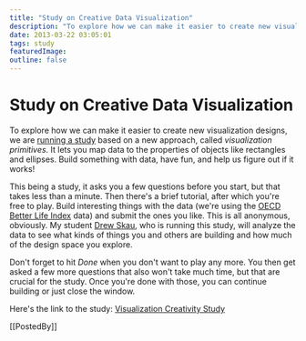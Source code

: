 ```yaml
---
title: "Study on Creative Data Visualization"
description: "To explore how we can make it easier to create new visualization designs, we are running a study based on a new approach, called visualization primitives. It lets you map data to the properties of objects like rectangles and ellipses. Build something with data, have fun, and help us figure out if it works!"
date: 2013-03-22 03:05:01
tags: study
featuredImage: 
outline: false
---
```


# Study on Creative Data Visualization

To explore how we can make it easier to create new visualization designs, we are <a href="http://visualizationprimitives.net">running a study</a> based on a new approach, called <em>visualization primitives</em>. It lets you map data to the properties of objects like rectangles and ellipses. Build something with data, have fun, and help us figure out if it works!

This being a study, it asks you a few questions before you start, but that takes less than a minute. Then there's a brief tutorial, after which you're free to play. Build interesting things with the data (we're using the <a href="http://www.oecdbetterlifeindex.org">OECD Better Life Index</a> data) and submit the ones you like. This is all anonymous, obviously. My student <a href="https://twitter.com/SeeingStructure">Drew Skau</a>, who is running this study, will analyze the data to see what kinds of things you and others are building and how much of the design space you explore.

Don't forget to hit <em>Done</em> when you don't want to play any more. You then get asked a few more questions that also won't take much time, but that are crucial for the study. Once you're done with those, you can continue building or just close the window.

Here's the link to the study: <a href="http://visualizationprimitives.net">Visualization Creativity Study</a>

[[PostedBy]]

